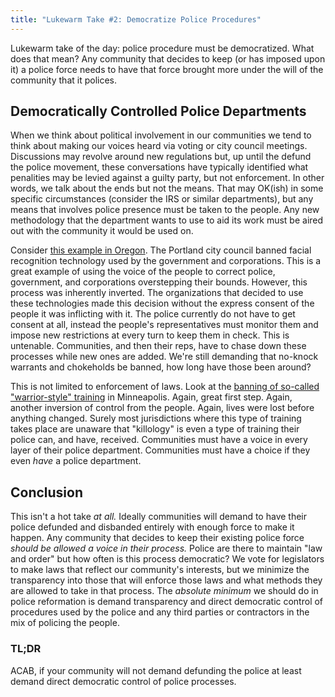 ```yaml
---
title: "Lukewarm Take #2: Democratize Police Procedures"
---
```


Lukewarm take of the day: police procedure must be democratized.
What does that mean? Any community that decides to keep (or has imposed upon it)
a police force needs to have that force brought more under the will of the
community that it polices.

## Democratically Controlled Police Departments

When we think about political involvement in our communities we tend to
think about making our voices heard via voting or city council meetings.
Discussions may revolve around new regulations but, up until the defund the
police movement, these conversations have typically identified what penalities
may be levied against a guilty party, but not enforcement. In other words, 
we talk about the ends but not the means. That may OK(ish) in some specific
circumstances (consider the IRS or similar departments), but any means that
involves police presence must be taken to the people. Any new methodology that
the department wants to use to aid its work must be aired out with the community
it would be used on.

Consider [this example in Oregon](https://aclu-or.org/en/press-releases/aclu-oregon-comment-portland-ban-facial-recognition-technology).
The Portland city council banned facial recognition technology used by the
government and corporations. This is a great example of using the voice of
the people to correct police, government, and corporations overstepping
their bounds. However, this process was inherently inverted. The organizations
that decided to use these technologies made this decision without the express
consent of the people it was inflicting with it. The police currently do not have
to get consent at all, instead the people's representatives must monitor them and
impose new restrictions at every turn to keep them in check. This is untenable.
Communities, and then their reps, have to chase down these processes while new
ones are added. We're still demanding that no-knock warrants and chokeholds
be banned, how long have those been around?

This is not limited to enforcement of laws. Look at the [banning of so-called
"warrior-style" training](https://www.motherjones.com/crime-justice/2020/05/bob-kroll-minneapolis-warrior-police-training/)
in Minneapolis. Again, great first step. Again, another inversion of control
from the people. Again, lives were lost before anything changed. Surely most
jurisdictions where this type of training takes place are unaware that
"killology" is even a type of training their police can, and have, received.
Communities must have a voice in every layer of their police department.
Communities must have a choice if they even _have_ a police department.

## Conclusion

This isn't a hot take _at all._ Ideally communities will demand to have their
police defunded and disbanded entirely with enough force to make it happen. Any
community that decides to keep their existing police force _should be allowed a
voice in their process._ Police are there to maintain "law and order" but how
often is this process democratic? We vote for legislators to make laws that
reflect our community's interests, but we minimize the transparency into those
that will enforce those laws and what methods they are allowed to take in
that process. The _absolute minimum_ we should do in police reformation is
demand transparency and direct democratic control of procedures used by the
police and any third parties or contractors in the mix of policing the people.

### TL;DR

ACAB, if your community will not demand defunding the police at least demand
direct democratic control of police processes.
